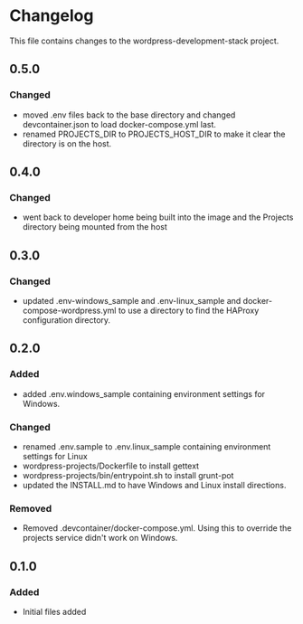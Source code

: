 # Changelog

This file contains changes to the wordpress-development-stack project.

## 0.5.0

### Changed

- moved .env files back to the base directory and changed 
  devcontainer.json to load docker-compose.yml last.
- renamed PROJECTS_DIR to PROJECTS_HOST_DIR to make it clear the 
  directory is on the host.

## 0.4.0

### Changed

- went back to developer home being built into the image and the Projects directory being mounted from 
  the host
  
## 0.3.0

### Changed

- updated .env-windows_sample and .env-linux_sample and docker-compose-wordpress.yml to use a directory to find
  the HAProxy configuration directory.

## 0.2.0

### Added

- added .env.windows_sample containing environment settings for Windows.

### Changed

- renamed .env.sample to .env.linux_sample containing environment settings for Linux
- wordpress-projects/Dockerfile to install gettext
- wordpress-projects/bin/entrypoint.sh to install grunt-pot
- updated the INSTALL.md to have Windows and Linux install directions.

### Removed

- Removed .devcontainer/docker-compose.yml. Using this to override the projects service didn't work on Windows.

## 0.1.0

### Added

- Initial files added
